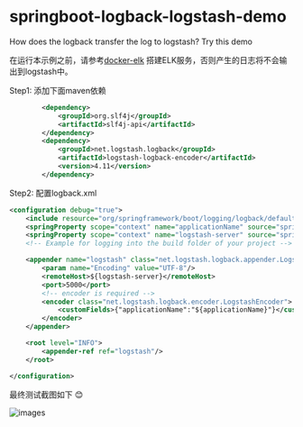 # springboot-logback-logstash-demo
How does the logback transfer the log to logstash? Try this demo

在运行本示例之前，请参考[docker-elk](https://github.com/Evan1120/docker-elk) 搭建ELK服务，否则产生的日志将不会输出到logstash中。

Step1: 添加下面maven依赖
```xml
        <dependency>
            <groupId>org.slf4j</groupId>
            <artifactId>slf4j-api</artifactId>
        </dependency>
        <dependency>
            <groupId>net.logstash.logback</groupId>
            <artifactId>logstash-logback-encoder</artifactId>
            <version>4.11</version>
        </dependency>
```

Step2: 配置logback.xml
```xml
<configuration debug="true">
    <include resource="org/springframework/boot/logging/logback/defaults.xml"/>
    <springProperty scope="context" name="applicationName" source="spring.application.name"/>
    <springProperty scope="context" name="logstash-server" source="spring.logstash.server"/>
    <!-- Example for logging into the build folder of your project -->

    <appender name="logstash" class="net.logstash.logback.appender.LogstashTcpSocketAppender">
        <param name="Encoding" value="UTF-8"/>
        <remoteHost>${logstash-server}</remoteHost>
        <port>5000</port>
        <!-- encoder is required -->
        <encoder class="net.logstash.logback.encoder.LogstashEncoder">
            <customFields>{"applicationName":"${applicationName}"}</customFields>
        </encoder>
    </appender>

    <root level="INFO">
        <appender-ref ref="logstash"/>
    </root>

</configuration>
```

最终测试截图如下 :blush:

![images](https://github.com/Evan1120/springboot-logback-logstash-demo/blob/master/screenshorts/demo.png)
